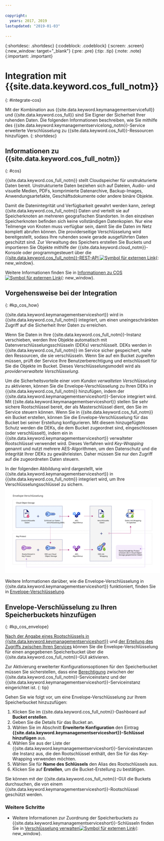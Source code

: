 ```yaml
---

copyright:
  years: 2017, 2019
lastupdated: "2019-01-03"

---
```


{:shortdesc: .shortdesc}
{:codeblock: .codeblock}
{:screen: .screen}
{:new_window: target="_blank"}
{:pre: .pre}
{:tip: .tip}
{:note: .note}
{:important: .important}

# Integration mit {{site.data.keyword.cos_full_notm}}
{: #integrate-cos}

Mit der Kombination aus {{site.data.keyword.keymanagementservicefull}} und {{site.data.keyword.cos_full}} sind Sie Eigner der Sicherheit Ihrer ruhenden Daten. Die folgenden Informationen beschreiben, wie Sie mithilfe des {{site.data.keyword.keymanagementservicelong_notm}}-Service erweiterte Verschlüsselung zu {{site.data.keyword.cos_full}}-Ressourcen hinzufügen.
{: shortdesc}

## Informationen zu {{site.data.keyword.cos_full_notm}}
{: #cos}

{{site.data.keyword.cos_full_notm}} stellt Cloudspeicher für unstrukturierte Daten bereit. Unstrukturierte Daten beziehen sich auf Dateien, Audio- und visuelle Medien, PDFs, komprimierte Datenarchive, Backup-Images, Anwendungsartefakte, Geschäftsdokumente oder andere binäre Objekte.  

Damit die Datenintegrität und Verfügbarkeit gewahrt werden kann, zerlegt {{site.data.keyword.cos_full_notm}} Daten und verteilt sie auf Speicherknoten an mehreren geografischen Standorten. In den einzelnen Speicherknoten befinden sich keine vollständigen Datenkopien. Nur eine Teilmenge von Knoten muss verfügbar sein, damit Sie die Daten im Netz komplett abrufen können. Die providerseitige Verschlüsselung wird bereitgestellt, sodass Ihre ruhenden sowie gerade ausgeführten Daten geschützt sind. Zur Verwaltung des Speichers erstellen Sie Buckets und importieren Sie Objekte mithilfe der {{site.data.keyword.cloud_notm}}-Konsole oder programmgesteuert über die [{{site.data.keyword.cos_full_notm}}-REST-API ![Symbol für externen Link](../../../icons/launch-glyph.svg "Symbol für externen Link")](/docs/services/cloud-object-storage/api-reference/about-compatibility-api.html){: new_window}.

Weitere Informationen finden Sie in [Informationen zu COS ![Symbol für externen Link](../../../icons/launch-glyph.svg "Symbol für externen Link")](/docs/services/cloud-object-storage/about-cos.html){: new_window}.

## Vorgehensweise bei der Integration
{: #kp_cos_how}

{{site.data.keyword.keymanagementserviceshort}} wird in {{site.data.keyword.cos_full_notm}} integriert, um einen uneingeschränkten Zugriff auf die Sicherheit Ihrer Daten zu erreichen.  

Wenn Sie Daten in Ihre {{site.data.keyword.cos_full_notm}}-Instanz verschieben, werden Ihre Objekte automatisch mit Datenverschlüsselungsschlüsseln (DEKs) verschlüsselt. DEKs werden in {{site.data.keyword.cos_full_notm}} im Service sicher gespeichert, nahe den Ressourcen, die sie verschlüsseln. Wenn Sie auf ein Bucket zugreifen müssen, prüft der Service Ihre Benutzerberechtigung und entschlüsselt für Sie die Objekte im Bucket. Dieses Verschlüsselungsmodell wird als _providerverwaltete Verschlüsselung_.

Um die Sicherheitsvorteile einer _vom Kunden verwalteten Verschlüsselung_ zu aktivieren, können Sie die Envelope-Verschlüsselung zu Ihren DEKs in {{site.data.keyword.cos_full_notm}} hinzufügen, indem der {{site.data.keyword.keymanagementserviceshort}}-Service integriert wird. Mit {{site.data.keyword.keymanagementserviceshort}} stellen Sie sehr sichere Rootschlüssel bereit, der als Masterschlüssel dient, den Sie im Service steuern können. Wenn Sie in {{site.data.keyword.cos_full_notm}} ein Bucket erstellen, können Sie die Envelope-Verschlüsselung für das Bucket bei seiner Erstellung konfigurieren. Mit diesem hinzugefügten Schutz werden die DEKs, die dem Bucket zugeordnet sind, eingeschlossen (oder verschlüsselt), indem ein in {{site.data.keyword.keymanagementserviceshort}} verwalteter Rootschlüssel verwendet wird. Dieses Verfahren wird _Key-Wrapping_ genannt und nutzt mehrere AES-Algorithmen, um den Datenschutz und die Integrität Ihrer DEKs zu gewährleisten. Daher müssen Sie nur den Zugriff auf die zugeordneten Daten steuern.

In der folgenden Abbildung wird dargestellt, wie {{site.data.keyword.keymanagementserviceshort}} in {{site.data.keyword.cos_full_notm}} integriert wird, um Ihre Verschlüsselungsschlüssel zu sichern.
![Die Abbildung zeigt eine Kontextansicht der Envelope-Verschlüsselung.](../images/kp-cos-envelope_min.svg)

Weitere Informationen darüber, wie die Envelope-Verschlüsselung in {{site.data.keyword.keymanagementserviceshort}} funktioniert, finden Sie in [Envelope-Verschlüsselung](/docs/services/key-protect/concepts/envelope-encryption.html).

## Envelope-Verschlüsselung zu Ihren Speicherbuckets hinzufügen
{: #kp_cos_envelope}

[Nach der Angabe eines Rootschlüssels in {{site.data.keyword.keymanagementserviceshort}}](/docs/services/key-protect/create-root-keys.html) und [der Erteilung des Zugriffs zwischen Ihren Services](/docs/services/key-protect/integrations/integrate-services.html#grant-access) können Sie die Envelope-Verschlüsselung für einen angegebenen Speicherbucket über die {{site.data.keyword.cos_full_notm}}-GUI aktivieren.

 Zur Aktivierung erweiterter Konfigurationsoptionen für den Speicherbucket müssen Sie sicherstellen, dass eine [Berechtigung](/docs/services/key-protect/integrations/integrate-services.html#grant-access) zwischen der {{site.data.keyword.cos_full_notm}}-Serviceinstanz und der {{site.data.keyword.keymanagementserviceshort}}-Serviceinstanz eingerichtet ist.
{: tip}

Gehen Sie wie folgt vor, um eine Envelope-Verschlüsselung zur Ihrem Speicherbucket hinzuzufügen:

1. Klicken Sie im {{site.data.keyword.cos_full_notm}}-Dashboard auf **Bucket erstellen**.
2. Geben Sie die Details für das Bucket an.
3. Wählen Sie im Abschnitt **Erweiterte Konfiguration** den Eintrag **{{site.data.keyword.keymanagementserviceshort}}-Schlüssel hinzufügen** aus.
4. Wählen Sie aus der Liste der {{site.data.keyword.keymanagementserviceshort}}-Serviceinstanzen die Instanz aus, die den Rootschlüssel enthält, den Sie für das Key-Wrapping verwenden möchten.
5. Wählen Sie für **Name des Schlüssels** den Alias des Rootschlüssels aus.
6. Klicken Sie auf **Erstellen**, um die Bucket-Erstellung zu bestätigen.

Sie können mit der {{site.data.keyword.cos_full_notm}}-GUI die Buckets durchsuchen, die von einem {{site.data.keyword.keymanagementserviceshort}}-Rootschlüssel geschützt werden.

### Weitere Schritte

- Weitere Informationen zur Zuordnung der Speicherbuckets zu {{site.data.keyword.keymanagementserviceshort}}-Schlüsseln finden Sie in [Verschlüsselung verwalten![Symbol für externen Link](../../../icons/launch-glyph.svg "Symbol für externen Link")](/docs/services/cloud-object-storage/basics/encryption.html#manage-encryption){: new_window}. 
